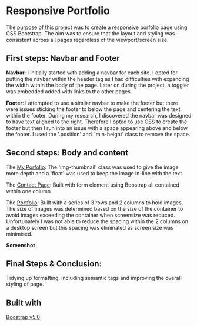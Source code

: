 # Responsive Portfolio
The purpose of this project was to create a responsive porfolio page using CSS Bootstrap. The aim was to ensure that the layout and styling was consistent across all pages regardless of the viewport/screen size.

## First steps: Navbar and Footer
**Navbar**: I initially started with adding a navbar for each site. I opted for putting the navbar within the header tag as I had difficulties with expanding the width within the body of the page. Later on during the project, a toggler was embedded added with links to the other pages.

**Footer**: I attempted to use a similar navbar to make the footer but there were issues sticking the footer to below the page and centering the text within the footer. During my research, I discovered the navbar was designed to have text aligned to the right. Therefore I opted to use CSS to create the footer but then I run into an issue with a space appearing above and below the footer. I used the '.position' and '.min-height' class to remove the space. 

## Second steps: Body and content 
The [My Porfolio](index.html): The 'img-thumbnail' class was used to give the image more depth and a 'float' was used to keep the image in-line with the text.

The [Contact Page](contact.html): Built with form element using Boostrap all contained within one column

The [Portfolio](portfolio.html): Built with a series of 3 rows and 2 columns to hold images. The size of images was determined based on the size of the container to avoid images exceeding the container when screensize was reduced. Unfortunately I was not able to reduce the spacing within the 2 columns on a desktop screen but this spacing was eliminated as screen size was minimised. 

**Screenshot**

## Final Steps & Conclusion:
Tidying up formatting, including semantic tags and improving the overall styling of page. 

## Built with
[Boostrap v5.0](https://getbootstrap.com/)
